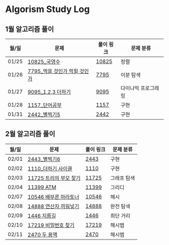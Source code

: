 # Algorism Study Log
  

## 1월 알고리즘 풀이

| 월/일 | 문제                           | 풀이 링크 | 문제 분류 |
| ----------- | ---------------------- | ---------------------- | ------------------------------------|
| 01/25      | [10825_국영수](https://www.acmicpc.net/problem/10825)       | [10825](https://github.com/gktjdfhr2/BaekjoonAlgorism/blob/master/src/dailyAlgorism/HSR_10825.java)| 정렬 |
| 01/26      | [7795_먹을 것인가 먹힐 것인가](https://www.acmicpc.net/problem/7795)    | [7795](https://github.com/gktjdfhr2/BaekjoonAlgorism/blob/master/src/dailyAlgorism/HSR_7795.java)| 이분 탐색 |
| 01/27      | [9095_1,2,3 더하기](https://www.acmicpc.net/problem/9095)       | [9095](https://github.com/gktjdfhr2/BaekjoonAlgorism/blob/master/src/dailyAlgorism/HSR_9095.java)| 다이나믹 프로그래밍 |
| 01/28      | [1157_단어공부](https://www.acmicpc.net/problem/1157)       | [1157](https://github.com/gktjdfhr2/BaekjoonAlgorism/blob/master/src/dailyAlgorism/HSR_1157.java)| 구현 |
| 01/31      | [2442_별찍기5](https://www.acmicpc.net/problem/2442)       | [2442](https://github.com/gktjdfhr2/BaekjoonAlgorism/blob/master/src/dailyAlgorism/HSR_2442.java)| 구현 |

## 2월 알고리즘 풀이

| 월/일 | 문제                           | 풀이 링크 | 문제 분류 |
| ----------- | ---------------------- | ---------------------- | ------------------------------------|
| 02/01      | [2443_별찍기6](https://www.acmicpc.net/problem/2443)       | [2443](https://github.com/gktjdfhr2/BaekjoonAlgorism/blob/master/src/dailyAlgorism/HSR_2443.java)| 구현 |
| 02/02      | [1110_더하기 사이클](https://www.acmicpc.net/problem/1110)    | [1110](https://github.com/gktjdfhr2/BaekjoonAlgorism/blob/master/src/dailyAlgorism/HSR_1110.java)| 구현 |
| 02/03      | [11725 트리의 부모 찾기](https://www.acmicpc.net/problem/11725)    | [11725](https://github.com/gktjdfhr2/BaekjoonAlgorism/blob/master/src/dailyAlgorism/HSR_11725.java)| 그래프 탐색 |
| 02/04      | [11399 ATM](https://www.acmicpc.net/problem/11399)    | [11399](https://github.com/gktjdfhr2/BaekjoonAlgorism/blob/master/src/dailyAlgorism/HSR_11399.java)| 그리디 |
| 02/07      | [10546 배부른 마라토너](https://www.acmicpc.net/problem/10546)    | [10546](https://github.com/gktjdfhr2/BaekjoonAlgorism/blob/master/src/dailyAlgorism/HSR_10546.java)| 해시 |
| 02/08      | [14888 연산자 끼워넣기](https://www.acmicpc.net/problem/14888)    | [14888](https://github.com/gktjdfhr2/BaekjoonAlgorism/blob/master/src/dailyAlgorism/HSR_14888.java)| 완전 탐색 |
| 02/09      | [1446 지름길](https://www.acmicpc.net/problem/1446)    | [1446](https://github.com/gktjdfhr2/BaekjoonAlgorism/blob/master/src/dailyAlgorism/HSR_1446.java)| 최단 거리 |
| 02/10      | [17219 비밀번호 찾기](https://www.acmicpc.net/problem/17219)    | [17219](https://github.com/gktjdfhr2/BaekjoonAlgorism/blob/master/src/dailyAlgorism/HSR_17219.java)| 해시맵 |
| 02/11      | [2470 두 용액](https://www.acmicpc.net/problem/2470)    | [2470](https://github.com/gktjdfhr2/BaekjoonAlgorism/blob/master/src/dailyAlgorism/HSR_2470.java)| 해시맵 |
